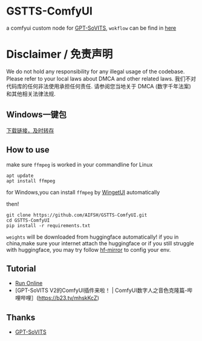 # GSTTS-ComfyUI
a comfyui custom node for [GPT-SoVITS](https://github.com/RVC-Boss/GPT-SoVITS), `wokflow` can be find in [here](./workflows)

# Disclaimer  / 免责声明
We do not hold any responsibility for any illegal usage of the codebase. Please refer to your local laws about DMCA and other related laws.
我们不对代码库的任何非法使用承担任何责任. 请参阅您当地关于 DMCA (数字千年法案) 和其他相关法律法规.

## Windows一键包
[下载链接，及时转存](https://pan.quark.cn/s/aaadcbf3181f)

## How to use
make sure `ffmpeg` is worked in your commandline
for Linux
```
apt update
apt install ffmpeg
```
for Windows,you can install `ffmpeg` by [WingetUI](https://github.com/marticliment/WingetUI) automatically

then!
```
git clone https://github.com/AIFSH/GSTTS-ComfyUI.git
cd GSTTS-ComfyUI
pip install -r requirements.txt
```
`weights` will be downloaded from huggingface automatically! if you in china,make sure your internet attach the huggingface
or if you still struggle with huggingface, you may try follow [hf-mirror](https://hf-mirror.com/) to config your env.

## Tutorial
- [Run Online](https://www.xiangongyun.com/image/detail/13706bf7-f3e6-4e29-bb97-c79405f5def4)
- [GPT-SoVITS V2的ComfyUI插件来啦！ | ComfyUI数字人之音色克隆篇-哔哩哔哩］(https://b23.tv/mhskKcZ)

## Thanks
- [GPT-SoVITS](https://github.com/RVC-Boss/GPT-SoVITS)
